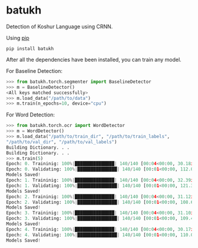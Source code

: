 # batukh

Detection of Koshur Language using CRNN.

Using [pip](http://pypi.org)

`pip install batukh`

After all the dependencies have been installed, you can train any model.

For Baseline Detection:

```python
>>> from batukh.torch.segmenter import BaselineDetector
>>> m = BaselineDetector()
<All keys matched successfully>
>>> m.load_data("/path/to/data")
>>> m.train(n_epochs=10, device="cpu")
```

For Word Detection:

```python
>>> from batukh.torch.ocr import WordDetector
>>> m = WordDetector()
>>> m.load_data("/path/to/train_dir", "/path/to/train_labels", 
"/path/to/val_dir", "/path/to/val_labels")
Building Dictionary. . .
Building Dictionary. . .
>>> m.train(5)       
Epoch: 0. Traininig: 100%|███████████████| 140/140 [00:04<00:00, 30.18it/s, loss=2.59]
Epoch: 0. Validating: 100%|███████████████| 140/140 [00:01<00:00, 112.06it/s, loss=2.59]
Models Saved!
Epoch: 1. Traininig: 100%|███████████████| 140/140 [00:04<00:00, 32.39it/s, loss=2.36]
Epoch: 1. Validating: 100%|███████████████| 140/140 [00:01<00:00, 121.36it/s, loss=2.18]
Models Saved!
Epoch: 2. Traininig: 100%|███████████████| 140/140 [00:04<00:00, 31.12it/s, loss=2.54]
Epoch: 2. Validating: 100%|███████████████| 140/140 [00:01<00:00, 108.65it/s, loss=2.48]
Models Saved!
Epoch: 3. Traininig: 100%|███████████████| 140/140 [00:04<00:00, 31.10it/s, loss=2.48]
Epoch: 3. Validating: 100%|███████████████| 140/140 [00:01<00:00, 109.46it/s, loss=2.42]
Models Saved!
Epoch: 4. Traininig: 100%|███████████████| 140/140 [00:04<00:00, 30.17it/s, loss=2.49]
Epoch: 4. Validating: 100%|███████████████| 140/140 [00:01<00:00, 110.09it/s, loss=2.42]
Models Saved!
```